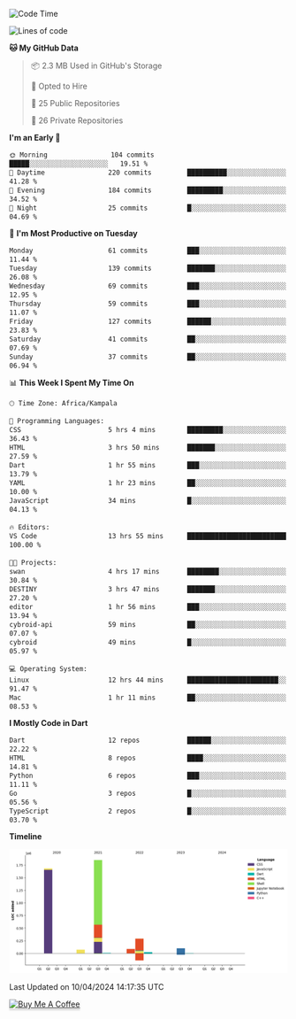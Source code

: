 <!--START_SECTION:waka-->
![Code Time](http://img.shields.io/badge/Code%20Time-509%20hrs%2014%20mins-blue)

![Lines of code](https://img.shields.io/badge/From%20Hello%20World%20I%27ve%20Written-4.1%20million%20lines%20of%20code-blue)

**🐱 My GitHub Data** 

> 📦 2.3 MB Used in GitHub's Storage 
 > 
> 💼 Opted to Hire
 > 
> 📜 25 Public Repositories 
 > 
> 🔑 26 Private Repositories 
 > 
**I'm an Early 🐤** 

```text
🌞 Morning                104 commits         █████░░░░░░░░░░░░░░░░░░░░   19.51 % 
🌆 Daytime                220 commits         ██████████░░░░░░░░░░░░░░░   41.28 % 
🌃 Evening                184 commits         █████████░░░░░░░░░░░░░░░░   34.52 % 
🌙 Night                  25 commits          █░░░░░░░░░░░░░░░░░░░░░░░░   04.69 % 
```
📅 **I'm Most Productive on Tuesday** 

```text
Monday                   61 commits          ███░░░░░░░░░░░░░░░░░░░░░░   11.44 % 
Tuesday                  139 commits         ███████░░░░░░░░░░░░░░░░░░   26.08 % 
Wednesday                69 commits          ███░░░░░░░░░░░░░░░░░░░░░░   12.95 % 
Thursday                 59 commits          ███░░░░░░░░░░░░░░░░░░░░░░   11.07 % 
Friday                   127 commits         ██████░░░░░░░░░░░░░░░░░░░   23.83 % 
Saturday                 41 commits          ██░░░░░░░░░░░░░░░░░░░░░░░   07.69 % 
Sunday                   37 commits          ██░░░░░░░░░░░░░░░░░░░░░░░   06.94 % 
```


📊 **This Week I Spent My Time On** 

```text
🕑︎ Time Zone: Africa/Kampala

💬 Programming Languages: 
CSS                      5 hrs 4 mins        █████████░░░░░░░░░░░░░░░░   36.43 % 
HTML                     3 hrs 50 mins       ███████░░░░░░░░░░░░░░░░░░   27.59 % 
Dart                     1 hr 55 mins        ███░░░░░░░░░░░░░░░░░░░░░░   13.79 % 
YAML                     1 hr 23 mins        ██░░░░░░░░░░░░░░░░░░░░░░░   10.00 % 
JavaScript               34 mins             █░░░░░░░░░░░░░░░░░░░░░░░░   04.13 % 

🔥 Editors: 
VS Code                  13 hrs 55 mins      █████████████████████████   100.00 % 

🐱‍💻 Projects: 
swan                     4 hrs 17 mins       ████████░░░░░░░░░░░░░░░░░   30.84 % 
DESTINY                  3 hrs 47 mins       ███████░░░░░░░░░░░░░░░░░░   27.20 % 
editor                   1 hr 56 mins        ███░░░░░░░░░░░░░░░░░░░░░░   13.94 % 
cybroid-api              59 mins             ██░░░░░░░░░░░░░░░░░░░░░░░   07.07 % 
cybroid                  49 mins             █░░░░░░░░░░░░░░░░░░░░░░░░   05.97 % 

💻 Operating System: 
Linux                    12 hrs 44 mins      ███████████████████████░░   91.47 % 
Mac                      1 hr 11 mins        ██░░░░░░░░░░░░░░░░░░░░░░░   08.53 % 
```

**I Mostly Code in Dart** 

```text
Dart                     12 repos            ██████░░░░░░░░░░░░░░░░░░░   22.22 % 
HTML                     8 repos             ████░░░░░░░░░░░░░░░░░░░░░   14.81 % 
Python                   6 repos             ███░░░░░░░░░░░░░░░░░░░░░░   11.11 % 
Go                       3 repos             █░░░░░░░░░░░░░░░░░░░░░░░░   05.56 % 
TypeScript               2 repos             █░░░░░░░░░░░░░░░░░░░░░░░░   03.70 % 
```



**Timeline**

![Lines of Code chart](https://raw.githubusercontent.com/drexhacker/drexhacker/main/assets/bar_graph.png)


 Last Updated on 10/04/2024 14:17:35 UTC
<!--END_SECTION:waka-->

<a href="https://www.buymeacoffee.com/drexsoftorg" target="_blank"><img src="https://www.buymeacoffee.com/assets/img/custom_images/orange_img.png" alt="Buy Me A Coffee" style="height: 41px !important;width: 174px !important;box-shadow: 0px 3px 2px 0px rgba(190, 190, 190, 0.5) !important;-webkit-box-shadow: 0px 3px 2px 0px rgba(190, 190, 190, 0.5) !important;" ></a>


<!---
drexhacker/drexhacker is a ✨ special ✨ repository because its `README.md` (this file) appears on your GitHub profile.
You can click the Preview link to take a look at your changes.
--->
